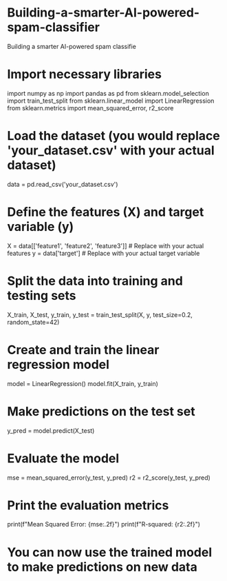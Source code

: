 # Building-a-smarter-AI-powered-spam-classifier
Building a smarter AI-powered spam classifie
# Import necessary libraries
import numpy as np
import pandas as pd
from sklearn.model_selection import train_test_split
from sklearn.linear_model import LinearRegression
from sklearn.metrics import mean_squared_error, r2_score

# Load the dataset (you would replace 'your_dataset.csv' with your actual dataset)
data = pd.read_csv('your_dataset.csv')

# Define the features (X) and target variable (y)
X = data[['feature1', 'feature2', 'feature3']]  # Replace with your actual features
y = data['target']  # Replace with your actual target variable

# Split the data into training and testing sets
X_train, X_test, y_train, y_test = train_test_split(X, y, test_size=0.2, random_state=42)

# Create and train the linear regression model
model = LinearRegression()
model.fit(X_train, y_train)

# Make predictions on the test set
y_pred = model.predict(X_test)

# Evaluate the model
mse = mean_squared_error(y_test, y_pred)
r2 = r2_score(y_test, y_pred)

# Print the evaluation metrics
print(f"Mean Squared Error: {mse:.2f}")
print(f"R-squared: {r2:.2f}")

# You can now use the trained model to make predictions on new data
